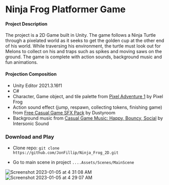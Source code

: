 # Ninja Frog Platformer Game

#### Project Description

The project is a 2D Game built in Unity. The game follows a Ninja Turtle through a pixelated world as it seeks to get the golden cup at the other end
of his world. While traversing his environment, the turtle must look out for Melons to collect on his and traps such as spikes and moving saws on the ground.
The game is complete with action sounds, background music and fun animations.

#### Projection Composition
- Unity Editor 2021.3.16f1
- C#
- Character, Game object, and tile palette from [Pixel Adventure 1](https://assetstore.unity.com/packages/2d/characters/pixel-adventure-1-155360) by Pixel Frog
- Action sound effect (jump, respawn, collecting tokens, finishing game) from [Free Casual Game SFX Pack](https://assetstore.unity.com/packages/audio/sound-fx/free-casual-game-sfx-pack-54116) by Dustyroom
- Background music from [Casual Game Music: Happy, Bouncy, Social](https://assetstore.unity.com/packages/audio/music/electronic/casual-game-music-happy-bouncy-social-214104) by Intersonic Sound

### Download and Play
- Clone repo: `git clone https://github.com/JonFillip/Ninja_Frog_2D.git`

- Go to main scene in project `....Assets/Scenes/MainScene`

![Screenshot 2023-01-05 at 4 31 08 AM](https://user-images.githubusercontent.com/51130416/210710751-fc682907-73b1-403a-867d-54730a4126fb.png)
![Screenshot 2023-01-05 at 4 29 07 AM](https://user-images.githubusercontent.com/51130416/210710790-ef46a174-f6ba-471c-90c0-e8bf0bf7ea96.png)
